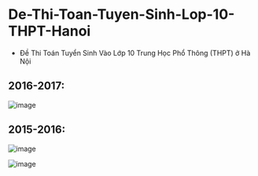 # De-Thi-Toan-Tuyen-Sinh-Lop-10-THPT-Hanoi
* Đề Thi Toán Tuyển Sinh Vào Lớp 10 Trung Học Phổ Thông (THPT) ở Hà Nội

## 2016-2017:
![image](https://github.com/user-attachments/assets/9605b054-7d1c-439d-9d13-151dbb20edb9)

## 2015-2016:
![image](https://github.com/user-attachments/assets/05b86735-cfbc-4454-9339-db097cdbc3d3)

![image](https://github.com/user-attachments/assets/3947d128-a84a-4901-bf3c-6a602225cdbf)




